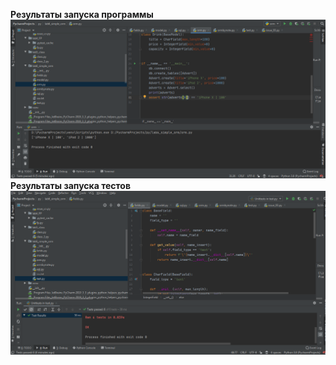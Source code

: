 **Результаты запуска программы**  
![Иллюстрация к проекту](https://github.com/polinanov/python_homework/blob/master/lab6_orm/orm_prog.PNG)  
**Результаты запуска тестов**  
![Иллюстрация к проекту](https://github.com/polinanov/python_homework/blob/master/lab6_orm/orm_tests.PNG)
